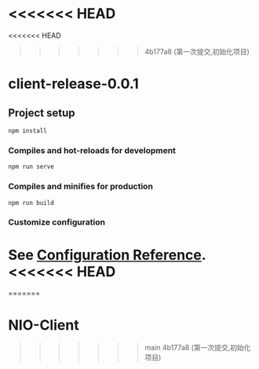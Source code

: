<<<<<<< HEAD
=======
<<<<<<< HEAD
>>>>>>> 4b177a8 (第一次提交,初始化项目)
# client-release-0.0.1

## Project setup
```
npm install
```

### Compiles and hot-reloads for development
```
npm run serve
```

### Compiles and minifies for production
```
npm run build
```

### Customize configuration
See [Configuration Reference](https://cli.vuejs.org/config/).
<<<<<<< HEAD
=======
=======
# NIO-Client
>>>>>>> main
>>>>>>> 4b177a8 (第一次提交,初始化项目)
